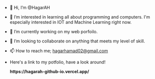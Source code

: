 - 👋 Hi, I’m @HagarAH
- 👀 I’m interested in learning all about programming and computers. I'm especially interested in IOT and Machine Learning right now.
- 🌱 I’m currently working on my web porfoilo.
- 💞️ I’m looking to collaborate on anything that meets my level of skill.
- 📫 How to reach me; hagarhamad02@gmail.com

- <p> Here's a link to my potfolio, have a look around!</p><span><strong>https://hagarah-github-io.vercel.app/</strong></span>
